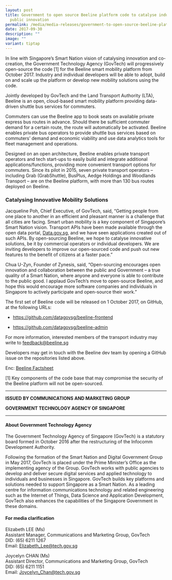 ```yaml
---
layout: post
title: Government to open source Beeline platform code to catalyse industry and
  public innovation
permalink: /media/media-releases/government-to-open-source-beeline-platform-code-industry-and-public-innovation/
date: 2017-09-30
description: ""
image: ""
variant: tiptap
---
```

<p>In line with Singapore’s Smart Nation vision of catalysing innovation
and co-creation, the Government Technology Agency (GovTech) will progressively
open-source the code&nbsp;[1]&nbsp;for the Beeline smart mobility platform
from October 2017. Industry and individual developers will be able to adopt,
build on and scale up the platform or develop new mobility solutions using
the code.</p>
<p>Jointly developed by GovTech and the Land Transport Authority (LTA), Beeline
is an open, cloud-based smart mobility platform&nbsp;providing&nbsp;data-driven
shuttle bus services for commuters.</p>
<p>Commuters can use the Beeline app to book seats on available private express
bus routes in advance. Should there be sufficient commuter demand for a
certain route, the route will automatically be activated. Beeline enables
private bus operators to provide shuttle bus services based on commuters’
demand and economic viability and use data analytics tools for fleet management
and operations.</p>
<p>Designed on an open architecture, Beeline enables private transport operators
and tech start-ups to easily build and integrate additional applications/functions,
providing more convenient transport options for commuters. Since its pilot
in 2015, seven private transport operators – including Grab (GrabShuttle),
BusPlus, Aedge Holdings and Woodlands Transport – are on the Beeline platform,
with more than 130 bus routes deployed on Beeline.</p>
<h3>Catalysing Innovative Mobility Solutions</h3>
<p>Jacqueline Poh, Chief Executive, of GovTech, said, “Getting people from
one place to another&nbsp;in an efficient and pleasant manner&nbsp;is a
challenge that all cities are facing. Smart urban mobility is a key component
of Singapore’s Smart Nation vision. Transport APIs have been made available
through the open data portal, <a href="https://github.com/datagovsg/beeline-frontend" rel="noopener noreferrer nofollow" target="_blank">Data.gov.sg</a>, and
we have seen applications created out of such APIs. By open-sourcing Beeline,
we hope to catalyse innovative solutions, be it by commercial operators
or individual developers. We are inviting developers to improve our open-sourced
code and push out new features to the benefit of citizens at a faster pace.”</p>
<p>Chua U-Zyn, Founder of Zynesis, said, “Open-sourcing&nbsp;encourages open
innovation and collaboration between the public and Government – a true
quality of a Smart Nation, where anyone and everyone&nbsp;is able to&nbsp;contribute
to the public good. I applaud GovTech’s move to open-source Beeline, and
hope this would encourage more software companies and individuals in Singapore
to actively participate and open-source their work.”</p>
<p>The first set of Beeline code will be released on 1 October 2017, on GitHub,
at the following URLs:</p>
<ul data-tight="true" class="tight">
<li>
<p><a href="https://github.com/datagovsg/beeline-frontend" rel="noopener noreferrer nofollow" target="_blank">https://github.com/datagovsg/beeline-frontend</a>
</p>
</li>
<li>
<p><a href="https://github.com/datagovsg/beeline-frontend" rel="noopener noreferrer nofollow" target="_blank">https://github.com/datagovsg/beeline-admin</a>
</p>
</li>
</ul>
<p>For more information, interested members of the transport industry may
write to <a href="https://github.com/datagovsg/beeline-frontend" rel="noopener noreferrer nofollow" target="_blank">feedback@beeline.sg</a>
</p>
<p>Developers may get in touch with the Beeline dev team by opening a GitHub
issue on the repositories listed above.</p>
<p>Enc:&nbsp;<a href="https://www.tech.gov.sg/files/media/media-releases/2017/09/Beeline%20Factsheet%20October%202017.pdf" class="editor-rtfLink" rel="noopener noreferrer nofollow" target="_blank">Beeline Factsheet</a>
</p>
<p>[1]&nbsp;Key components of the code base that may compromise the security
of the Beeline platform will not be open-sourced.</p>
<hr>
<p><strong>ISSUED BY COMMUNICATIONS AND MARKETING GROUP</strong>
</p>
<p><strong>GOVERNMENT TECHNOLOGY AGENCY OF SINGAPORE</strong>
</p>
<hr>
<h4>About Government Technology Agency</h4>
<p>The Government Technology Agency of Singapore (GovTech) is a statutory
board formed in October 2016 after the restructuring of the Infocomm Development
Authority.</p>
<p>Following the formation of the Smart Nation and Digital Government Group
in May 2017, GovTech is placed under the Prime Minister’s Office as the
implementing agency of the Group. GovTech works with public agencies to
develop and deliver secure digital services and applied technology to individuals
and businesses in Singapore. GovTech builds key platforms and solutions
needed to support Singapore as a Smart Nation. As a leading centre for
information communications technology and related engineering such as the
Internet of Things, Data Science and Application Development, GovTech also
enhances the capabilities of the Singapore Government in these domains.</p>
<h4>For media clarification</h4>
<p>Elizabeth LEE (Ms)
<br>Assistant Manager, Communications and Marketing Group, GovTech
<br>DID: (65) 6211 1267
<br>Email:&nbsp;<a href="https://github.com/datagovsg/beeline-frontend" rel="noopener noreferrer nofollow" target="_blank">Elizabeth_Lee@tech.gov.sg</a>
</p>
<p>Joycelyn CHAN (Ms)
<br>Assistant Director, Communications and Marketing Group, GovTech
<br>DID: (65) 6211 1151
<br>Email:&nbsp;<a href="https://github.com/datagovsg/beeline-frontend" rel="noopener noreferrer nofollow" target="_blank">Joycelyn_Chan@tech.gov.sg</a>
</p>
<p></p>